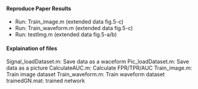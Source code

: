 #### Reproduce Paper Results
- Run: Train_image.m (extended data fig.5-c)
- Run: Train_waveform.m (extended data fig.5-c)
- Run: testImg.m (extended data fig.5-a/b)


#### Explaination of files
Signal_loadDataset.m: Save data as a waceform
Pic_loadDataset.m: Save data as a picture
CalculateAUC.m: Calculate FPR/TPR/AUC
Train_image.m: Train image dataset
Train_waveform.m: Train waveform dataset
trainedGN.mat: trained network